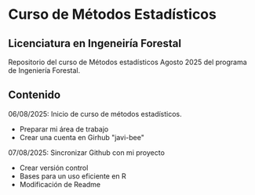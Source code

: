 # Curso de Métodos Estadísticos
## Licenciatura en Ingeneiría Forestal

Repositorio del curso de Métodos estadísticos Agosto 2025 del programa de Ingeniería Forestal.

## Contenido

06/08/2025: Inicio de curso de métodos estadísticos. 
  + Preparar mi área de trabajo
  + Crear una cuenta en Girhub "javi-bee"
  
07/08/2025: Sincronizar Github con mi proyecto
  + Crear versión control
  + Bases para un uso eficiente en R
  + Modificación de Readme